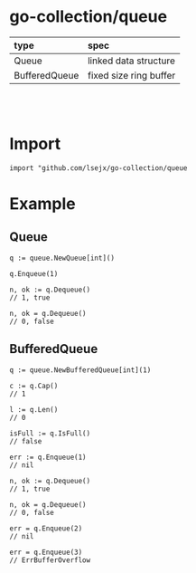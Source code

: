 # go-collection/queue
|type|spec|
|:---|:---|
|Queue|linked data structure|
|BufferedQueue|fixed size ring buffer|
<br><br>

# Import
	import "github.com/lsejx/go-collection/queue

# Example
## Queue
	q := queue.NewQueue[int]()

	q.Enqueue(1)

	n, ok := q.Dequeue()
	// 1, true

	n, ok = q.Dequeue()
	// 0, false

## BufferedQueue
	q := queue.NewBufferedQueue[int](1)

	c := q.Cap()
	// 1

	l := q.Len()
	// 0

	isFull := q.IsFull()
	// false

	err := q.Enqueue(1)
	// nil

	n, ok := q.Dequeue()
	// 1, true

	n, ok = q.Dequeue()
	// 0, false

	err = q.Enqueue(2)
	// nil

	err = q.Enqueue(3)
	// ErrBufferOverflow